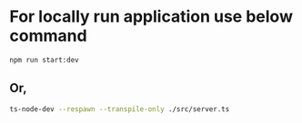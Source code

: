 # For locally run application use below command

```bash
npm run start:dev
```

## Or,

```bash
ts-node-dev --respawn --transpile-only ./src/server.ts
```
